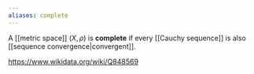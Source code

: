 ```yaml
---
aliases: complete
---
```

A [[metric space]] $(X,\rho)$ is **complete** if every [[Cauchy sequence]] is also [[sequence convergence|convergent]].

https://www.wikidata.org/wiki/Q848569